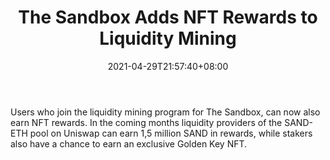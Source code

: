 ﻿---
title: "The Sandbox Adds NFT Rewards to Liquidity Mining"
date: 2021-04-29T21:57:40+08:00
lastmod: 2021-04-29T16:45:40+08:00
draft: false
authors: ["Elizabeth"]
description: "Users who join the liquidity mining program for The Sandbox, can now also earn NFT rewards. In the coming months liquidity providers of the SAND-ETH pool on Uniswap can earn 1,5 million SAND in rewards, while stakers also have a chance to earn an exclusive Golden Key NFT."
featuredImage: "the-sandbox-adds-nft-rewards-to-liquidity-mining.png"
tags: ["Virtual World","Play to Earn"]
categories: ["news"]
news: ["Virtual World"]
weight: 
lightgallery: true
pinned: false
recommend: false
recommend1: false
---

Users who join the liquidity mining program for The Sandbox, can now also earn NFT rewards. In the coming months liquidity providers of the SAND-ETH pool on Uniswap can earn 1,5 million SAND in rewards, while stakers also have a chance to earn an exclusive Golden Key NFT.

<!--more-->

